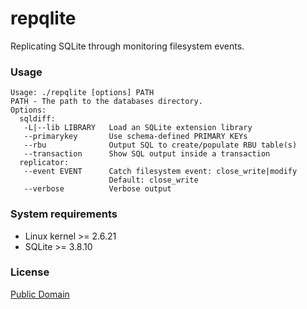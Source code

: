 # repqlite

Replicating SQLite through monitoring filesystem events.

### Usage
```
Usage: ./repqlite [options] PATH
PATH - The path to the databases directory.
Options:
  sqldiff:
   -L|--lib LIBRARY   Load an SQLite extension library
   --primarykey       Use schema-defined PRIMARY KEYs
   --rbu              Output SQL to create/populate RBU table(s)
   --transaction      Show SQL output inside a transaction
  replicator:
   --event EVENT      Catch filesystem event: close_write|modify
                      Default: close_write
   --verbose          Verbose output
```

### System requirements
* Linux kernel >= 2.6.21
* SQLite >= 3.8.10

### License
[Public Domain](https://en.wikipedia.org/wiki/Public_domain)
